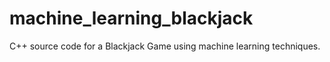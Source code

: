 machine_learning_blackjack
==========================
  C++ source code for a Blackjack Game using machine learning techniques.